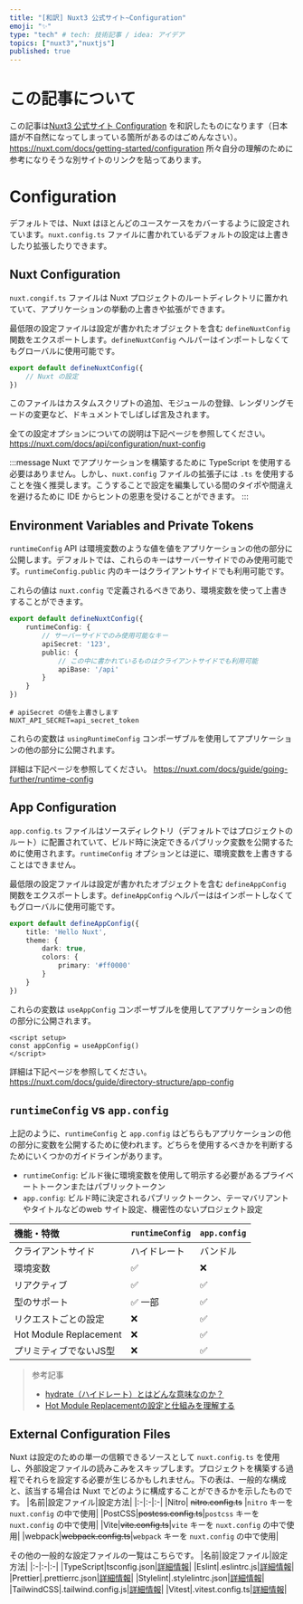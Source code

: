 ```yaml
---
title: "[和訳] Nuxt3 公式サイト~Configuration"
emoji: "✨"
type: "tech" # tech: 技術記事 / idea: アイデア
topics: ["nuxt3","nuxtjs"]
published: true
---
```

# この記事について
この記事は[Nuxt3 公式サイト Configuration](https://nuxt.com/docs/getting-started/configuration) を和訳したものになります（日本語が不自然になってしまっている箇所があるのはごめんなさい）。
https://nuxt.com/docs/getting-started/configuration
所々自分の理解のために参考になりそうな別サイトのリンクを貼ってあります。

# Configuration
デフォルトでは、Nuxt はほとんどのユースケースをカバーするように設定されています。`nuxt.config.ts` ファイルに書かれているデフォルトの設定は上書きしたり拡張したりできます。

## Nuxt Configuration
`nuxt.congif.ts` ファイルは Nuxt プロジェクトのルートディレクトリに置かれていて、アプリケーションの挙動の上書きや拡張ができます。

最低限の設定ファイルは設定が書かれたオブジェクトを含む `defineNuxtConfig` 関数をエクスポートします。`defineNuxtConfig` ヘルパーはインポートしなくてもグローバルに使用可能です。
```ts:nuxt.config.ts
export default defineNuxtConfig({
    // Nuxt の設定
})
```
このファイルはカスタムスクリプトの追加、モジュールの登録、レンダリングモードの変更など、ドキュメントでしばしば言及されます。

全ての設定オプションについての説明は下記ページを参照してください。
https://nuxt.com/docs/api/configuration/nuxt-config

:::message
Nuxt でアプリケーションを構築するために TypeScript を使用する必要はありません。しかし、`nuxt.config` ファイルの拡張子には `.ts` を使用することを強く推奨します。こうすることで設定を編集している間のタイポや間違えを避けるために IDE からヒントの恩恵を受けることができます。
:::

## Environment Variables and Private Tokens
`runtimeConfig` API は環境変数のような値を値をアプリケーションの他の部分に公開します。デフォルトでは、これらのキーはサーバーサイドでのみ使用可能です。`runtimeConfig.public` 内のキーはクライアントサイドでも利用可能です。

これらの値は `nuxt.config` で定義されるべきであり、環境変数を使って上書きすることができます。

```ts:nuxt.config.ts
export default defineNuxtConfig({
    runtimeConfig: {
        // サーバーサイドでのみ使用可能なキー
        apiSecret: '123',
        public: {
            // この中に書かれているものはクライアントサイドでも利用可能
            apiBase: '/api'
        }
    }
})
```
```env:.env
# apiSecret の値を上書きします
NUXT_API_SECRET=api_secret_token
```
これらの変数は `usingRuntimeConfig` コンポーザブルを使用してアプリケーションの他の部分に公開されます。

詳細は下記ページを参照してください。
https://nuxt.com/docs/guide/going-further/runtime-config

## App Configuration
`app.config.ts` ファイルはソースディレクトリ（デフォルトではプロジェクトのルート）に配置されていて、ビルド時に決定できるパブリック変数を公開するために使用されます。`runtimeConfig` オプションとは逆に、環境変数を上書きすることはできません。

最低限の設定ファイルは設定が書かれたオブジェクトを含む `defineAppConfig` 関数をエクスポートします。`defineAppConfig` ヘルパーははインポートしなくてもグローバルに使用可能です。
```ts:app.config.ts
export default defineAppConfig({
    title: 'Hello Nuxt',
    theme: {
        dark: true,
        colors: {
            primary: '#ff0000'
        }
    }
})
```
これらの変数は `useAppConfig` コンポーザブルを使用してアプリケーションの他の部分に公開されます。
```Vue:pages/index.vue
<script setup>
const appConfig = useAppConfig()
</script>
```
詳細は下記ページを参照してください。
https://nuxt.com/docs/guide/directory-structure/app-config

## `runtimeConfig` vs `app.config`
上記のように、`runtimeConfig` と `app.config` はどちらもアプリケーションの他の部分に変数を公開するために使われます。どちらを使用するべきかを判断するためにいくつかのガイドラインがあります。
- `runtimeConfig`: ビルド後に環境変数を使用して明示する必要があるプライベートトークンまたはパブリックトークン
- `app.config`: ビルド時に決定されるパブリックトークン、テーマバリアントやタイトルなどのweb サイト設定、機密性のないプロジェクト設定

|機能・特徴|`runtimeConfig`|`app.config`|
|:-|:-|:-|
|クライアントサイド|ハイドレート|バンドル|
|環境変数|:white_check_mark:|:x:|
|リアクティブ|:white_check_mark:|:white_check_mark:|
|型のサポート|:white_check_mark: 一部|:white_check_mark:|
|リクエストごとの設定|:x:|:white_check_mark:|
|Hot Module Replacement|:x:|:white_check_mark:|
|プリミティブでないJS型|:x:|:white_check_mark:|

> 参考記事
> - [hydrate（ハイドレート）とはどんな意味なのか？](https://zenn.dev/smallstall/articles/5531fd6647f713)
> - [Hot Module Replacementの設定と仕組みを理解する](https://qiita.com/haradakunihiko/items/40486ec2b6b9aea119bb)

## External Configuration Files
Nuxt は設定のための単一の信頼できるソースとして `nuxt.config.ts` を使用し、外部設定ファイルの読みこみをスキップします。プロジェクトを構築する過程でそれらを設定する必要が生じるかもしれません。下の表は、一般的な構成と、該当する場合は Nuxt でどのように構成することができるかを示したものです。
|名前|設定ファイル|設定方法|
|:-|:-|:-|
|Nitro| ~~nitro.config.ts~~ |`nitro` キーを `nuxt.config` の中で使用|
|PostCSS|~~postcss.config.ts~~|`postcss` キーを `nuxt.config` の中で使用|
|Vite|~~vite.config.ts~~|`vite` キーを `nuxt.config` の中で使用|
|webpack|~~webpack.config.ts~~|`webpack` キーを `nuxt.config` の中で使用|

その他の一般的な設定ファイルの一覧はこちらです。
|名前|設定ファイル|設定方法|
|:-|:-|:-|
|TypeScript|tsconfig.json|[詳細情報](https://nuxt.com/docs/guide/concepts/typescript#nuxttsconfigjson)|
|Eslint|.eslintrc.js|[詳細情報](https://eslint.org/docs/latest/use/configure/configuration-files)|
|Prettier|.prettierrc.json|[詳細情報](https://prettier.io/docs/en/configuration.html)|
|Stylelint|.stylelintrc.json|[詳細情報](https://stylelint.io/user-guide/configure)|
|TailwindCSS|.tailwind.config.js|[詳細情報](https://tailwindcss.nuxt.dev/tailwind/config/)|
|Vitest|.vitest.config.ts|[詳細情報](https://vitest.dev/config/)|